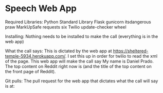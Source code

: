 # Speech Web App

Required Libraries:
Python Standard Library
Flask
gunicorn
itsdangerous
praw
MarkUpSafe
requests
six
Twilio
update-checker
wheel

Installing:
Nothing needs to be installed to make the call (everything is in the web app)

What the call says:
This is dictated by the web app at https://sheltered-temple-5934.herokuapp.com/. I set this up in order for twilio to read the xml of the page. This web app will make the call say My name is Daniel Prado. The top content on Reddit right now is (and the title of the top content on the front page of Reddit).


Git pulls:
The pull request for the web app that dictates what the call will say is at: 
